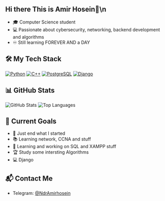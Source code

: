 ## Hi there This is Amir Hosein👋\n
- 🎓 Computer Science student
- 💻 Passionate about cybersecurity, networking, backend development and algorithms
- ♾️ Still learning FOREVER AND a DAY

## 🛠️ My Tech Stack
[![Python](https://img.shields.io/badge/-Python-05122A?style=flat&logo=python)](https://www.python.org/)
[![C++](https://img.shields.io/badge/-C++-05122A?style=flat&logo=c%2B%2B)](https://cplusplus.com/)
[![PostgreSQL](https://img.shields.io/badge/PostgreSQL-15-blue)](https://www.postgresql.org/)
[![Django](https://img.shields.io/badge/Django-5.1-green)](https://www.djangoproject.com/)



## 📊 GitHub Stats
![GitHub Stats](https://github-readme-stats.vercel.app/api?username=ndramirhosein&show_icons=true&include_all_commits=true&theme=buefy&hide_border=true)
![Top Languages](https://github-readme-stats.vercel.app/api/top-langs/?username=ndramirhosein&layout=compact&theme=buefy&hide_border=true)


## 🎯 Current Goals
- 🔭 Just end what I started
- 📚 Learning network, CCNA and stuff
- 🌱 Learning and working on SQL and XAMPP stuff
- 🏆 Study some intersting Algorithms
- 💻 Django


## 📬 Contact Me
- Telegram: [@NdrAmirhosein](https://t.me/NdrAmirhosein)



<!--
**NdrAmirHosein/ndramirhosein** is a ✨ _special_ ✨ repository because its `README.md` (this file) appears on your GitHub profile.

Here are some ideas to get you started:

- 🔭 I’m currently working on ...
- 🌱 I’m currently learning ...
- 👯 I’m looking to collaborate on ...
- 🤔 I’m looking for help with ...
- 💬 Ask me about ...
- 📫 How to reach me: ...
- 😄 Pronouns: ...
- ⚡ Fun fact: ...
-->
